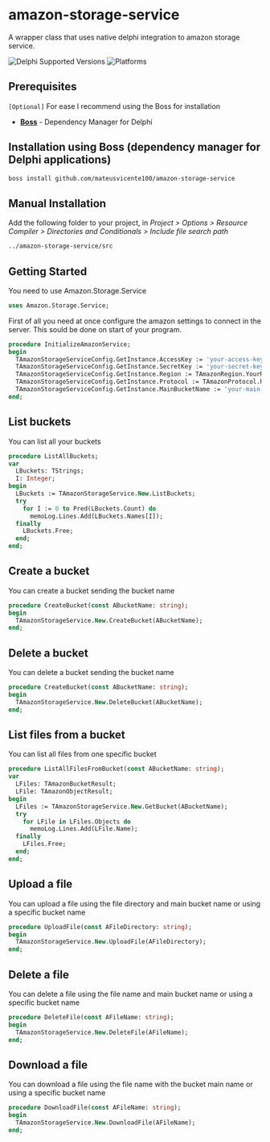 # amazon-storage-service
A wrapper class that uses native delphi integration to amazon storage service.

![Delphi Supported Versions](https://img.shields.io/badge/Delphi%20Supported%20Versions-10.1%20and%20ever-blue.svg)
![Platforms](https://img.shields.io/badge/Supported%20platforms-Win32%20and%20Win64-red.svg)

## Prerequisites

`[Optional]` For ease I recommend using the Boss for installation

* [**Boss**](https://github.com/HashLoad/boss) - Dependency Manager for Delphi

## Installation using Boss (dependency manager for Delphi applications)

```html
boss install github.com/mateusvicente100/amazon-storage-service
```

## Manual Installation

Add the following folder to your project, in *Project > Options > Resource Compiler > Directories and Conditionals > Include file search path*

```html
../amazon-storage-service/src
```

## Getting Started

You need to use Amazon.Storage.Service

```pascal
uses Amazon.Storage.Service;
```

First of all you need at once configure the amazon settings to connect in the server. This sould be done on start of your program.

```pascal
procedure InitializeAmazonService;
begin
  TAmazonStorageServiceConfig.GetInstance.AccessKey := 'your-access-key';
  TAmazonStorageServiceConfig.GetInstance.SecretKey := 'your-secret-key';
  TAmazonStorageServiceConfig.GetInstance.Region := TAmazonRegion.YourRegion;  
  TAmazonStorageServiceConfig.GetInstance.Protocol := TAmazonProtocol.http;
  TAmazonStorageServiceConfig.GetInstance.MainBucketName := 'your-main-bucket-name'; // Optional  
end;
```

## List buckets

You can list all your buckets

```pascal
procedure ListAllBuckets;
var
  LBuckets: TStrings;
  I: Integer;
begin
  LBuckets := TAmazonStorageService.New.ListBuckets;
  try     
    for I := 0 to Pred(LBuckets.Count) do
      memoLog.Lines.Add(LBuckets.Names[I]);
  finally
    LBuckets.Free;
  end;
end;  
```

## Create a bucket

You can create a bucket sending the bucket name 

```pascal
procedure CreateBucket(const ABucketName: string);
begin
  TAmazonStorageService.New.CreateBucket(ABucketName);
end;  
```

## Delete a bucket

You can delete a bucket sending the bucket name 

```pascal
procedure CreateBucket(const ABucketName: string);
begin
  TAmazonStorageService.New.DeleteBucket(ABucketName);
end;  
```

## List files from a bucket

You can list all files from one specific bucket

```pascal
procedure ListAllFilesFromBucket(const ABucketName: string);
var
  LFiles: TAmazonBucketResult;
  LFile: TAmazonObjectResult;
begin
  LFiles := TAmazonStorageService.New.GetBucket(ABucketName);
  try    
    for LFile in LFiles.Objects do    
      memoLog.Lines.Add(LFile.Name);      
  finally
    LFiles.Free;
  end;
end;
```

## Upload a file

You can upload a file using the file directory and main bucket name or using a specific bucket name

```pascal
procedure UploadFile(const AFileDirectory: string);
begin
  TAmazonStorageService.New.UploadFile(AFileDirectory);
end;  
```

## Delete a file

You can delete a file using the file name and main bucket name or using a specific bucket name

```pascal
procedure DeleteFile(const AFileName: string);
begin
  TAmazonStorageService.New.DeleteFile(AFileName);
end;  
```

## Download a file

You can download a file using the file name with the bucket main name or using a specific bucket name

```pascal
procedure DownloadFile(const AFileName: string);
begin
  TAmazonStorageService.New.DownloadFile(AFileName);
end;  
```
